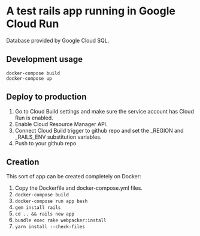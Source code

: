 # A test rails app running in Google Cloud Run

Database provided by Google Cloud SQL.

## Development usage

```
docker-compose build
docker-compose up
```

## Deploy to production

1. Go to Cloud Build settings and make sure the service account has Cloud Run is enabled.
2. Enable Cloud Resource Manager API.
3. Connect Cloud Build trigger to github repo and set the _REGION and _RAILS_ENV substitution variables.
4. Push to your github repo

## Creation

This sort of app can be created completely on Docker:

1. Copy the Dockerfile and docker-compose.yml files. 
2. `docker-compose build`
3. `docker-compose run app bash`
4. `gem install rails`
5. `cd .. && rails new app`
6. `bundle exec rake webpacker:install`
7. `yarn install --check-files`